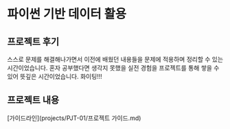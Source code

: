 # 파이썬 기반 데이터 활용

## 프로젝트 후기
스스로 문제를 해결해나가면서 이전에 배웠던 내용들을 문제에 적용하며 정리할 수 있는 시간이었습니다.
혼자 공부했다면 생각지 못했을 실전 경험을 프로젝트를 통해 쌓을 수 있어 뜻깊은 시간이었습니다.
화이팅!!!

## 프로젝트 내용
[가이드라인](projects/PJT-01/프로젝트 가이드.md)